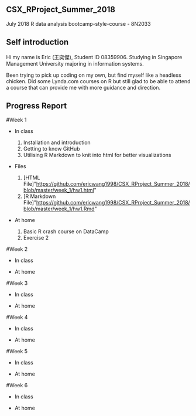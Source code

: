 ## CSX_RProject_Summer_2018
July 2018 R data analysis bootcamp-style-course - 8N2033

## Self introduction
Hi my name is Eric (王奕傑), Student ID 08359906. Studying in Singapore Management University majoring in information systems. 

Been trying to pick up coding on my own, but find myself like a headless chicken. Did some Lynda.com courses on R but still glad to be able to attend a course that can provide me with more guidance and direction.

## Progress Report
#Week 1
* In class
  1. Installation and introduction
  2. Getting to know GitHub
  3. Utilising R Markdown to knit into html for better visualizations

* Files
  1. [HTML File]"https://github.com/ericwang1998/CSX_RProject_Summer_2018/blob/master/week_1/hw1.html"
  2. [R Markdown File]"https://github.com/ericwang1998/CSX_RProject_Summer_2018/blob/master/week_1/hw1.Rmd" 

* At home
  1. Basic R crash course on DataCamp
  2. Exercise 2

#Week 2
* In class


* At home

  
 
#Week 3
* In class


* At home

  

#Week 4
* In class


* At home

#Week 5
* In class


* At home

#Week 6
* In class


* At home

